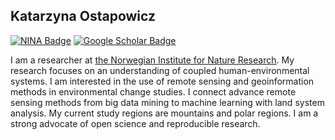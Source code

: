 ## Katarzyna Ostapowicz

[![NINA Badge](https://img.shields.io/badge/NINA-Staff-blue)](https://www.nina.no/english/Contact/Employees/Employee-info?AnsattID=16669)
[![Google Scholar Badge](https://img.shields.io/badge/Google-Scholar-lightgrey)](https://scholar.google.com/citations?user=7dxBUIcAAAAJ&hl=en&oi=ao)

I am a researcher at [the Norwegian Institute for Nature Research](https://www.nina.no/english/Home). My research focuses on an understanding of coupled human-environmental systems. I am interested in the use of remote sensing and geoinformation methods in environmental change studies. I connect advance remote sensing methods from big data mining to machine learning with land system analysis. My current study regions are mountains and polar regions. I am a strong advocate of open science and reproducible research. 

